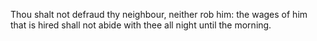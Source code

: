 Thou shalt not defraud thy neighbour, neither rob him: the wages of him that is hired shall not abide with thee all night until the morning.

